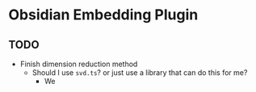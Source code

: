 # Obsidian Embedding Plugin

## TODO

- Finish dimension reduction method
  - Should I use `svd.ts`? or just use a library that can do this for me?
    - We